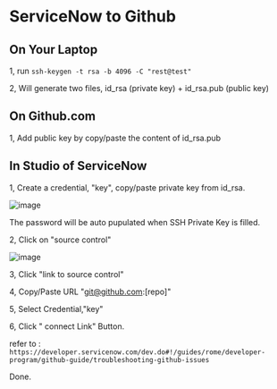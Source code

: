 # ServiceNow to Github
## On Your Laptop
1, run `ssh-keygen -t rsa -b 4096 -C "rest@test"`

2, Will generate two files, id_rsa (private key) + id_rsa.pub (public key)
## On Github.com
1, Add public key by copy/paste the content of id_rsa.pub
## In Studio of ServiceNow
1, Create a credential, "key", copy/paste private key from id_rsa.

![image](https://user-images.githubusercontent.com/89544426/153349412-0c05f2d5-5b13-47ed-9ef8-4177c1cdc837.png)


The password will be auto pupulated when SSH Private Key is filled.

2, Click on "source control"

![image](https://user-images.githubusercontent.com/89544426/152921938-4956f8c7-fbbc-4e2f-8d2c-055a7fb02996.png)

3, Click "link to source control"

4, Copy/Paste URL "git@github.com:[repo]"

5, Select Credential,"key"

6, Click " connect Link" Button.

refer to : `https://developer.servicenow.com/dev.do#!/guides/rome/developer-program/github-guide/troubleshooting-github-issues`

Done.

